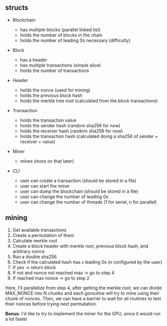 ## structs

- Blockchain
  - has multiple blocks (parallel linked list)
  - holds the number of blocks in the chain
  - holds the number of leading 0s necessary (difficulty)

- Block
  - has a header
  - has multiple transactions (simple slice)
  - holds the number of transactions

- Header
  - holds the nonce (used for mining)
  - holds the previous block hash
  - holds the merkle tree root (calculated from the block transactions)

- Transaction
  - holds the transaction value
  - holds the sender hash (random sha256 for now)
  - holds the receiver hash (random sha256 for now)
  - holds the transaction hash (calculated doing a sha256 of sender + receiver + value)

- Miner
  - mines (more on that later)

- CLI
  - user can create a transaction (should be stored in a file)
  - user can start the miner
  - user can dump the blockchain (should be stored in a file)
  - user can change the number of leading 0s
  - user can change the number of threads (1 for serial, n for parallel)

## mining

1. Get available transactions
2. Create a permutation of them
3. Calculate merkle root
4. Create a block header with merkle root, previous block hash, and arbitrary nonce
5. Run a double sha256
6. Check if the calculated hash has `n` leading 0s (n configured by the user)
7. If yes -> return block
8. If not and nonce not reached max -> go to step 4
9. If reached max nonce -> go to step 2

Here, I'll parallelize from step 4, after getting the merkle root, we can divide MAX_NONCE into N chunks and each goroutine will try to mine using their chunk of nonces.
Then, we can have a barrier to wait for all routines to test their nonces before trying next permutation.

**Bonus**: I'd like to try to implement the miner for the GPU, since it would run a lot faster 
